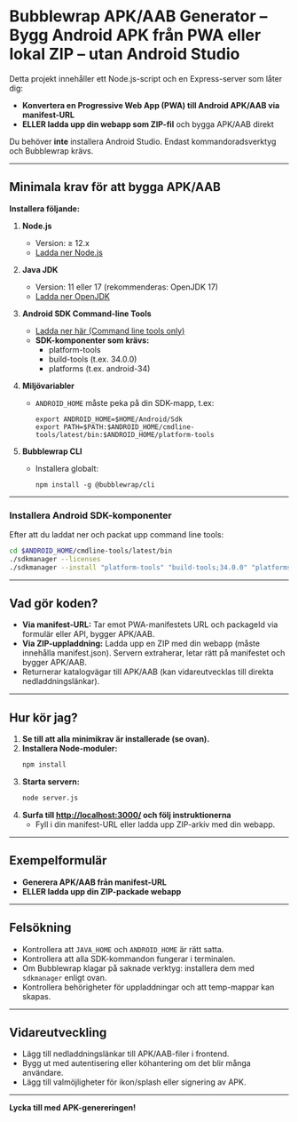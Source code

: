 # Bubblewrap APK/AAB Generator – Bygg Android APK från PWA eller lokal ZIP – utan Android Studio

Detta projekt innehåller ett Node.js-script och en Express-server som låter dig:
- **Konvertera en Progressive Web App (PWA) till Android APK/AAB via manifest-URL**
- **ELLER ladda upp din webapp som ZIP-fil** och bygga APK/AAB direkt

Du behöver **inte** installera Android Studio. Endast kommandoradsverktyg och Bubblewrap krävs.

---

## Minimala krav för att bygga APK/AAB

**Installera följande:**

1. **Node.js**  
   - Version: ≥ 12.x  
   - [Ladda ner Node.js](https://nodejs.org/)

2. **Java JDK**  
   - Version: 11 eller 17 (rekommenderas: OpenJDK 17)  
   - [Ladda ner OpenJDK](https://adoptium.net/)

3. **Android SDK Command-line Tools**  
   - [Ladda ner här (Command line tools only)](https://developer.android.com/studio#command-tools)
   - **SDK-komponenter som krävs:**  
     - platform-tools  
     - build-tools (t.ex. 34.0.0)  
     - platforms (t.ex. android-34)

4. **Miljövariabler**  
   - `ANDROID_HOME` måste peka på din SDK-mapp, t.ex:
     ```
     export ANDROID_HOME=$HOME/Android/Sdk
     export PATH=$PATH:$ANDROID_HOME/cmdline-tools/latest/bin:$ANDROID_HOME/platform-tools
     ```

5. **Bubblewrap CLI**  
   - Installera globalt:
     ```
     npm install -g @bubblewrap/cli
     ```

---

### Installera Android SDK-komponenter

Efter att du laddat ner och packat upp command line tools:

```bash
cd $ANDROID_HOME/cmdline-tools/latest/bin
./sdkmanager --licenses
./sdkmanager --install "platform-tools" "build-tools;34.0.0" "platforms;android-34"
```

---

## Vad gör koden?

- **Via manifest-URL:** Tar emot PWA-manifestets URL och packageId via formulär eller API, bygger APK/AAB.
- **Via ZIP-uppladdning:** Ladda upp en ZIP med din webapp (måste innehålla manifest.json). Servern extraherar, letar rätt på manifestet och bygger APK/AAB.
- Returnerar katalogvägar till APK/AAB (kan vidareutvecklas till direkta nedladdningslänkar).

---

## Hur kör jag?

1. **Se till att alla minimikrav är installerade (se ovan).**
2. **Installera Node-moduler:**
   ```bash
   npm install
   ```
3. **Starta servern:**
   ```bash
   node server.js
   ```
4. **Surfa till [http://localhost:3000/](http://localhost:3000/) och följ instruktionerna**  
   - Fyll i din manifest-URL eller ladda upp ZIP-arkiv med din webapp.

---

## Exempelformulär

- **Generera APK/AAB från manifest-URL**
- **ELLER ladda upp din ZIP-packade webapp**

---

## Felsökning

- Kontrollera att `JAVA_HOME` och `ANDROID_HOME` är rätt satta.
- Kontrollera att alla SDK-kommandon fungerar i terminalen.
- Om Bubblewrap klagar på saknade verktyg: installera dem med `sdkmanager` enligt ovan.
- Kontrollera behörigheter för uppladdningar och att temp-mappar kan skapas.

---

## Vidareutveckling

- Lägg till nedladdningslänkar till APK/AAB-filer i frontend.
- Bygg ut med autentisering eller köhantering om det blir många användare.
- Lägg till valmöjligheter för ikon/splash eller signering av APK.

---

**Lycka till med APK-genereringen!**